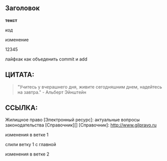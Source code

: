 ## Заголовок ##

__текст__

_код_

изменение

12345

лайфхак как объеденить commit и add

## ЦИТАТА:

>"Учитесь у вчерашнего дня,
>живите сегодняшним днем,
>надейтесь на завтра." - Альберт Эйнштейн

## ССЫЛКА:

Жилищное право [Электронный ресурс]: актуальные вопросы законодательства [Справочник][] [Справочник]: http://www.gilpravo.ru

изменения в ветке 1

слили ветку 1 с главной

изменения в ветке 2
